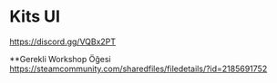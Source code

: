 # Kits UI
https://discord.gg/VQBx2PT

**Gerekli Workshop Öğesi
https://steamcommunity.com/sharedfiles/filedetails/?id=2185691752
